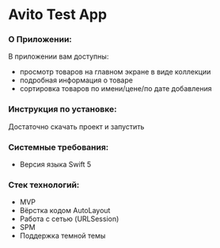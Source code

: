 # Avito Test App

### О Приложении:
В приложении вам доступны:
- просмотр товаров на главном экране в виде коллекции
- подробная информация о товаре
- сортировка товаров по имени/цене/по дате добавления

### Инструкция по установке:
Достаточно скачать проект и запустить

### Системные требования:
- Версия языка Swift 5

### Стек технологий:
- MVP
- Вёрстка кодом AutoLayout
- Работа с сетью (URLSession)
- SPM
- Поддержка темной темы
